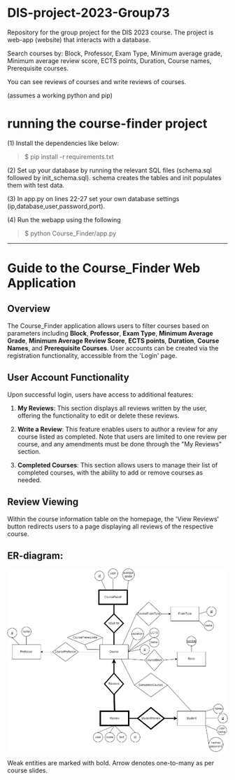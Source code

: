 # DIS-project-2023-Group73
Repository for the group project for the DIS 2023 course. The project is  web-app (website) that interacts with a database.

Search courses by: 
Block, Professor, Exam Type, Minimum average grade, Minimum average review score, ECTS points, Duration, Course names, Prerequisite courses.

You can see reviews of courses and write reviews of courses.

(assumes a working python and pip)

# running the course-finder project

(1) Install the dependencies like below:
>$ pip install -r requirements.txt

(2) Set up your database by running the relevant SQL files (schema.sql followed by init_schema.sql). schema creates the tables and init populates them with test data.


(3) In app.py on lines 22-27 set your own database settings (ip,database,user,password,port).

(4) Run the webapp using the following
>$ python Course_Finder/app.py


------------------------------------------------------------------------------------------------------------------------------------------------------
# Guide to the Course_Finder Web Application

## Overview

The Course_Finder application allows users to filter courses based on parameters including **Block**, **Professor**, **Exam Type**, **Minimum Average Grade**, **Minimum Average Review Score**, **ECTS points**, **Duration**, **Course Names**, and **Prerequisite Courses**. User accounts can be created via the registration functionality, accessible from the 'Login' page. 

## User Account Functionality

Upon successful login, users have access to additional features:

1. **My Reviews**: This section displays all reviews written by the user, offering the functionality to edit or delete these reviews.

2. **Write a Review**: This feature enables users to author a review for any course listed as completed. Note that users are limited to one review per course, and any amendments must be done through the "My Reviews" section.

3. **Completed Courses**: This section allows users to manage their list of completed courses, with the ability to add or remove courses as needed.

## Review Viewing

Within the course information table on the homepage, the 'View Reviews' button redirects users to a page displaying all reviews of the respective course.

## ER-diagram:
![](ER_diagram.png)

Weak entities are marked with bold. Arrow denotes one-to-many as per course slides.



